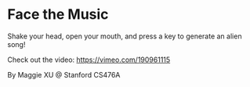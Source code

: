 # Face the Music

Shake your head, open your mouth, and press a key to generate an alien song!

Check out the video: https://vimeo.com/190961115

By Maggie XU @ Stanford CS476A